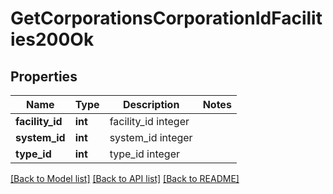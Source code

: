 # GetCorporationsCorporationIdFacilities200Ok

## Properties
Name | Type | Description | Notes
------------ | ------------- | ------------- | -------------
**facility_id** | **int** | facility_id integer | 
**system_id** | **int** | system_id integer | 
**type_id** | **int** | type_id integer | 

[[Back to Model list]](../README.md#documentation-for-models) [[Back to API list]](../README.md#documentation-for-api-endpoints) [[Back to README]](../README.md)


